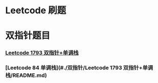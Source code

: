 # Leetcode 刷题


# 双指针题目

### [Leetcode 1793 双指针+单调栈](#leetcode-1793-双指针单调栈)

### [Leetcode 84 单调栈](#./双指针/Leetcode 1793 双指针+单调栈/README.md)

